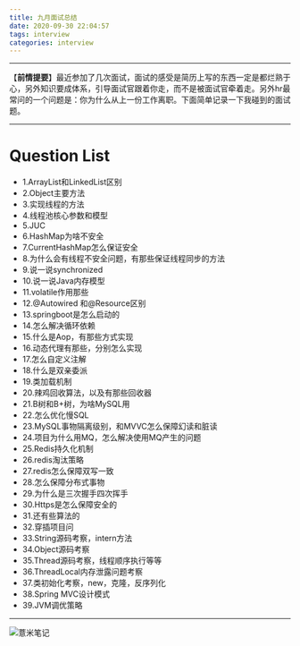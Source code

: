 ```yaml
---
title: 九月面试总结
date: 2020-09-30 22:04:57
tags: interview
categories: interview
---
```


---
【**前情提要**】最近参加了几次面试，面试的感受是简历上写的东西一定是都烂熟于心，另外知识要成体系，引导面试官跟着你走，而不是被面试官牵着走。另外hr最常问的一个问题是：你为什么从上一份工作离职。下面简单记录一下我碰到的面试题。

-----

# Question List 

- 1.ArrayList和LinkedList区别
- 2.Object主要方法
- 3.实现线程的方法
- 4.线程池核心参数和模型
- 5.JUC
- 6.HashMap为啥不安全
- 7.CurrentHashMap怎么保证安全
- 8.为什么会有线程不安全问题，有那些保证线程同步的方法
- 9.说一说synchronized
- 10.说一说Java内存模型
- 11.volatile作用那些
- 12.@Autowired 和@Resource区别
- 13.springboot是怎么启动的
- 14.怎么解决循环依赖
- 15.什么是Aop，有那些方式实现
- 16.动态代理有那些，分别怎么实现
- 17.怎么自定义注解
- 18.什么是双亲委派
- 19.类加载机制
- 20.辣鸡回收算法，以及有那些回收器
- 21.B树和B+树，为啥MySQL用
- 22.怎么优化慢SQL
- 23.MySQL事物隔离级别，和MVVC怎么保障幻读和脏读
- 24.项目为什么用MQ，怎么解决使用MQ产生的问题
- 25.Redis持久化机制
- 26.redis淘汰策略
- 27.redis怎么保障双写一致
- 28.怎么保障分布式事物
- 29.为什么是三次握手四次挥手
- 30.Https是怎么保障安全的
- 31.还有些算法的
- 32.穿插项目问
- 33.String源码考察，intern方法
- 34.Object源码考察
- 35.Thread源码考察，线程顺序执行等等
- 36.ThreadLocal内存泄露问题考察
- 37.类初始化考察，new，克隆，反序列化
- 38.Spring MVC设计模式
- 39.JVM调优策略

---

![薏米笔记](https://image.eelve.com/eblog/eblog-b269767ff45b4e01a1c380e38898c1c0.png)
